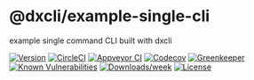 @dxcli/example-single-cli
=========================

example single command CLI built with dxcli

[![Version](https://img.shields.io/npm/v/@dxcli/example-single-cli.svg)](https://npmjs.org/package/@dxcli/example-single-cli)
[![CircleCI](https://circleci.com/gh/dxcli/example-single-cli/tree/master.svg?style=svg)](https://circleci.com/gh/dxcli/example-single-cli/tree/master)
[![Appveyor CI](https://ci.appveyor.com/api/projects/status/github/dxcli/example-single-cli?branch=master&svg=true)](https://ci.appveyor.com/project/heroku/example-single-cli/branch/master)
[![Codecov](https://codecov.io/gh/dxcli/example-single-cli/branch/master/graph/badge.svg)](https://codecov.io/gh/dxcli/example-single-cli)
[![Greenkeeper](https://badges.greenkeeper.io/dxcli/example-single-cli.svg)](https://greenkeeper.io/)
[![Known Vulnerabilities](https://snyk.io/test/npm/@dxcli/example-single-cli/badge.svg)](https://snyk.io/test/npm/@dxcli/example-single-cli)
[![Downloads/week](https://img.shields.io/npm/dw/@dxcli/example-single-cli.svg)](https://npmjs.org/package/@dxcli/example-single-cli)
[![License](https://img.shields.io/npm/l/@dxcli/example-single-cli.svg)](https://github.com/dxcli/example-single-cli/blob/master/package.json)

